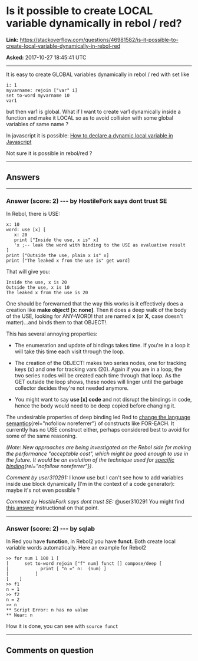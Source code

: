 # Is it possible to create LOCAL variable dynamically in rebol / red?

**Link:**
<https://stackoverflow.com/questions/46981582/is-it-possible-to-create-local-variable-dynamically-in-rebol-red>

**Asked:** 2017-10-27 18:45:41 UTC

------------------------------------------------------------------------

It is easy to create GLOBAL variables dynamically in rebol / red with
set like

    i: 1
    myvarname: rejoin ["var" i]
    set to-word myvarname 10
    var1

but then var1 is global. What if I want to create var1 dynamically
inside a function and make it LOCAL so as to avoid collision with some
global variables of same name ?

In javascript it is possible: [How to declare a dynamic local variable
in
Javascript](https://stackoverflow.com/questions/17322450/how-to-declare-a-dynamic-local-variable-in-javascript)

Not sure it is possible in rebol/red ?

------------------------------------------------------------------------

## Answers

------------------------------------------------------------------------

### Answer (score: 2) --- by HostileFork says dont trust SE

In Rebol, there is USE:

    x: 10
    word: use [x] [
       x: 20
       print ["Inside the use, x is" x]
       'x ;-- leak the word with binding to the USE as evaluative result
    ]
    print ["Outside the use, plain x is" x]
    print ["The leaked x from the use is" get word]

That will give you:

    Inside the use, x is 20
    Outside the use, x is 10
    The leaked x from the use is 20

One should be forewarned that the way this works is it effectively does
a creation like **make object! \[x: none\]**. Then it does a deep walk
of the body of the USE, looking for ANY-WORD! that are named **x** (or
**X**, case doesn\'t matter)\...and binds them to that OBJECT!.

This has several annoying properties:

-   The enumeration and update of bindings takes time. If you\'re in a
    loop it will take this time each visit through the loop.

-   The creation of the OBJECT! makes two series nodes, one for tracking
    keys (x) and one for tracking vars (20). Again if you are in a loop,
    the two series nodes will be created each time through that loop. As
    the GET outside the loop shows, these nodes will linger until the
    garbage collector decides they\'re not needed anymore.

-   You might want to say **use \[x\] code** and not disrupt the
    bindings in code, hence the body would need to be deep copied before
    changing it.

The undesirable properties of deep binding led Red to [change the
language
semantics](https://github.com/red/red/wiki/Differences-between-Red-and-Rebol#local-contexts-for-loops){rel="nofollow noreferrer"}
of constructs like FOR-EACH. It currently has no USE construct either,
perhaps considered best to avoid for some of the same reasoning.

*(Note: New approaches are being investigated on the Rebol side for
making the performance \"acceptable cost\", which might be good enough
to use in the future. It would be an evolution of the technique used for
[specific
binding](https://github.com/metaeducation/ren-c/wiki/Relative-Binding-and-FRAME!-Internals){rel="nofollow noreferrer"})*.

*Comment by user310291:* I know use but I can\'t see how to add
variables inside use block dynamically (I\'m in the context of a code
generator): maybe it\'s not even possible ?

*Comment by HostileFork says dont trust SE:* \@user310291 You might find
[this
answer](https://stackoverflow.com/questions/46350543/use-strings-to-create-words-and-paths-in-red-language/46352390#46352390)
instructional on that point.

------------------------------------------------------------------------

### Answer (score: 2) --- by sqlab

In Red you have **function**, in Rebol2 you have **funct**. Both create
local variable words automatically. Here an example for Rebol2

    >> for num 1 100 1 [ 
    [      set to-word rejoin ["f" num] funct [] compose/deep [
    [            print [ "n =" n:  (num) ]
    [          ]
    [    ]
    >> f1
    n = 1
    >> f2
    n = 2
    >> n
    ** Script Error: n has no value
    ** Near: n

How it is done, you can see with `source funct`

------------------------------------------------------------------------

## Comments on question
